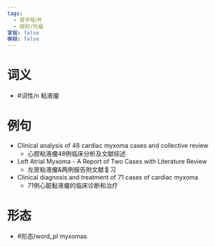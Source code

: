 ```yaml
---
tags:
  - 首字母/M
  - 级别/托福
掌握: false
模糊: false
---
```

# 词义
- #词性/n  粘液瘤
# 例句
- Clinical analysis of 48 cardiac myxoma cases and collective review
	- 心腔粘液瘤48例临床分析及文献综述
- Left Atrial Myxoma - A Report of Two Cases with Literature Review
	- 左房粘液瘤&两例报告附文献复习
- Clinical diagnosis and treatment of 71 cases of cardiac myxoma
	- 71例心脏黏液瘤的临床诊断和治疗
# 形态
- #形态/word_pl myxomas
